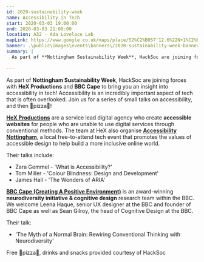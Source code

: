 ```yaml
---
id: 2020-sustainability-week
name: Accessibility in Tech
start: 2020-03-03 19:00:00
end: 2020-03-03 21:00:00
location: A32 - Ada Lovelace Lab
mapLink: https://www.google.co.uk/maps/place/52%C2%B057'12.6%22N+1%C2%B011'14.1%22W/@52.953488,-1.1877845,17.15z/data=!3m1!4b1!4m6!3m5!1s0x0:0x0!7e2!8m2!3d52.9534883!4d-1.1872358
banner: .\public\images\events\banners\/2020-sustainability-week-banner.jpg
summary: |
  As part of **Nottingham Sustainability Week**, HackSoc are joining forces with **HeX Productions** and **BBC Cape** to bring you an insight into accessibility in tech! Accessibility is an incredibly important aspect of tech that is often overlooked. Join us for a series of small talks on accessibility, and then 🍕pizza🍕!
  
---
```


As part of **Nottingham Sustainability Week**, HackSoc are joining forces with **HeX Productions** and **BBC Cape** to bring you an insight into accessibility in tech! Accessibility is an incredibly important aspect of tech that is often overlooked. Join us for a series of small talks on accessibility, and then 🍕pizza🍕!

**[HeX Productions](https://www.horlix.com/)** are a service lead digital agency who create **accessible websites** for people who are unable to use digital services through conventional methods. The team at HeX also organise **[Accessibility Nottingham](https://www.accessibilitynottingham.co.uk/)**, a local free-to-attend tech event that promotes the values of accessible design to help build a more inclusive online world.

Their talks include: 

* Zara Gemmel - 'What is Accessibility?'
* Tom Miller - 'Colour Blindness: Design and Development'
* James Hall - 'The Wonders of ARIA'

**[BBC Cape (Creating A Positive Environment)](https://twitter.com/BBCCape)** is an award-winning **neurodiversity initiative & cognitive design** research team within the BBC. We welcome Leena Haque, senior UX designer at the BBC and founder of BBC Cape as well as Sean Gilroy, the head of Cognitive Design at the BBC. 

Their talk: 

* 'The Myth of a Normal Brain: Rewiring Conventional Thinking with Neurodiversity'

Free 🍕pizza🍕, drinks and snacks provided courtesy of HackSoc